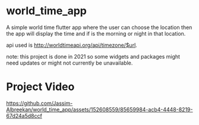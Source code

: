 # world_time_app

A simple world time flutter app where the user can choose the location then the app
will display the time and if is the morning or night in that location.

api used is http://worldtimeapi.org/api/timezone/$url.

note:
this project is done in 2021 so some widgets and packages might need updates or might not currently be unavailable.

# Project Video

https://github.com/Jassim-Albreekan/world_time_app/assets/152608559/85659984-acb4-4448-8219-67d24a5d8ccf




